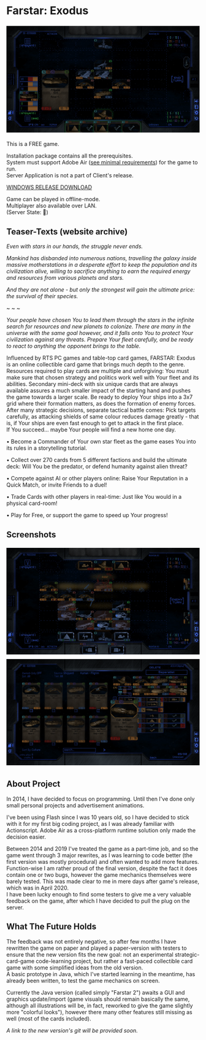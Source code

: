 # Farstar: Exodus  
  
![main_preview](screenshots/fs1.png)  
  
This is a FREE game.  
  
Installation package contains all the prerequisites.  
System must support Adobe Air ([see minimal requirements](https://uwm.edu/software/adobe-air-and-runtime-distribution/)) for the game to run.  
Server Application is not a part of Client's release.  
  
[WINDOWS RELEASE DOWNLOAD](https://github.com/Dark-Gran/Farstar-Exodus/releases/tag/1.0)  
  
Game can be played in offline-mode.  
Multiplayer also available over LAN.  
(Server State: :red_circle:)  
  
  
## Teaser-Texts (website archive)  
  
_Even with stars in our hands, the struggle never ends._  
  
_Mankind has disbanded into numerous nations, travelling the galaxy inside massive motherstations in a desperate effort to keep the population and its civilization alive, willing to sacrifice anything to earn the required energy and resources from various planets and stars._  
  
_And they are not alone - but only the strongest will gain the ultimate price: the survival of their species._  
  
~ ~ ~  
    
_Your people have chosen You to lead them through the stars in the infinite search for resources and new planets to colonize. There are many in the universe with the same goal however, and it falls onto You to protect Your civilization against any threats. Prepare Your fleet carefully, and be ready to react to anything the opponent brings to the table._  
  
Influenced by RTS PC games and table-top card games, FARSTAR: Exodus is an online collectible card game that brings much depth to the genre. Resources required to play cards are multiple and unforgiving: You must make sure that chosen strategy and politics work well with Your fleet and its abilities. Secondary mini-deck with six unique cards that are always available assures a much smaller impact of the starting hand and pushes the game towards a larger scale. Be ready to deploy Your ships into a 3x7 grid where their formation matters, as does the formation of enemy forces.  
After many strategic decisions, separate tactical battle comes: Pick targets carefully, as attacking shields of same colour reduces damage greatly - that is, if Your ships are even fast enough to get to attack in the first place.  
If You succeed... maybe Your people will find a new home one day.  
  
• Become a Commander of Your own star fleet as the game eases You into its rules in a storytelling tutorial.

• Collect over 270 cards from 5 different factions and build the ultimate deck: Will You be the predator, or defend humanity against alien threat?

• Compete against AI or other players online: Raise Your Reputation in a Quick Match, or invite Friends to a duel!

• Trade Cards with other players in real-time: Just like You would in a physical card-room!

• Play for Free, or support the game to speed up Your progress!
  
## Screenshots
  
![preview2](screenshots/fs2.png)  
![preview3](screenshots/fs3.png)  
  
  
## About Project  
  
In 2014, I have decided to focus on programming. Until then I've done only small personal projects and advertisement animations.  
  
I've been using Flash since I was 10 years old, so I have decided to stick with it for my first big coding project, as I was already familiar with Actionscript. Adobe Air as a cross-platform runtime solution only made the decision easier.  
  
Between 2014 and 2019 I've treated the game as a part-time job, and so the game went through 3 major rewrites, as I was learning to code better (the first version was mostly procedural) and often wanted to add more features.  
Function-wise I am rather proud of the final version, despite the fact it does contain one or two bugs, however the game mechanics themselves were barely tested. This was made clear to me in mere days after game's release, which was in April 2020.  
I have been lucky enough to find some testers to give me a very valuable feedback on the game, after which I have decided to pull the plug on the server.  
  
## What The Future Holds
  
The feedback was not entirely negative, so after few months I have rewritten the game on paper and played a paper-version with testers to ensure that the new version fits the new goal: not an experimental strategic-card-game code-learning project, but rather a fast-paced collectible card game with some simplified ideas from the old version.  
A basic prototype in Java, which I've started learning in the meantime, has already been written, to test the game mechanics on screen.  
  
Currently the Java version (called simply "Farstar 2") awaits a GUI and graphics update/import (game visuals should remain basically the same, although all illustrations will be, in fact, reworked to give the game slightly more "colorful looks"), however there many other features still missing as well (most of the cards included).  
  
_A link to the new version's git will be provided soon._  
  
  
